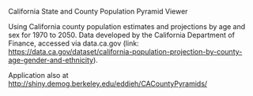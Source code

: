 California State and County Population Pyramid Viewer

Using California county population estimates and projections by age and sex for 1970 to 2050. Data developed by the California Department of Finance, accessed via data.ca.gov (link: https://data.ca.gov/dataset/california-population-projection-by-county-age-gender-and-ethnicity).

Application also at http://shiny.demog.berkeley.edu/eddieh/CACountyPyramids/ 

